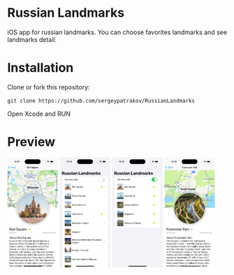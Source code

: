 # Russian Landmarks

iOS app for russian landmarks. You can choose favorites landmarks and see landmarks detail.

# Installation

Clone or fork this repository:
```
git clone https://github.com/sergeypatrakov/RussianLandmarks
```

Open Xcode and RUN

# Preview

<p float="left">
  <img src="./screenshoots/moscow_detail.png" width="23%" />
  <img src="./screenshoots/main_view.png" width="23%" /> 
  <img src="./screenshoots/main_view_favorites.png" width="23%" />
  <img src="./screenshoots/krasnodar_detail.png" width="23%" />
</p>